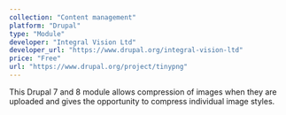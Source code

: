 ```yaml
---
collection: "Content management"
platform: "Drupal"
type: "Module"
developer: "Integral Vision Ltd"
developer_url: "https://www.drupal.org/integral-vision-ltd"
price: "Free"
url: "https://www.drupal.org/project/tinypng"
---
```


This Drupal 7 and 8 module allows compression of images when they are uploaded
and gives the opportunity to compress individual image styles.
